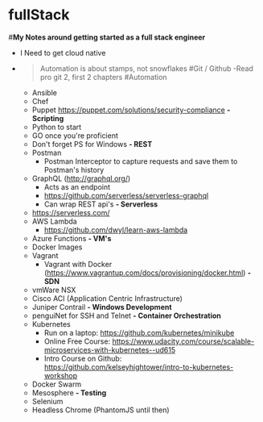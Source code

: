 # fullStack

#**My Notes around getting started as a full stack engineer**
- I Need to get cloud native
- > Automation is about stamps, not snowflakes
#Git / Github
  -Read pro git 2, first 2 chapters
#Automation
  - Ansible
  - Chef
  - Puppet https://puppet.com/solutions/security-compliance
**- Scripting**
  - Python to start
  - GO once you're proficient
  - Don't forget PS for Windows
**- REST**
  - Postman
    - Postman Interceptor to capture requests and save them to Postman's history
  - GraphQL (http://graphql.org/)
    - Acts as an endpoint
    - https://github.com/serverless/serverless-graphql
    - Can wrap REST api's
**- Serverless**
  - https://serverless.com/
  - AWS Lambda
    - https://github.com/dwyl/learn-aws-lambda
  - Azure Functions
**- VM's**
  - Docker Images
  - Vagrant
    - Vagrant with Docker (https://www.vagrantup.com/docs/provisioning/docker.html)
**- SDN**
  - vmWare NSX
  - Cisco ACI (Application Centric Infrastructure)
  - Juniper Contrail
**- Windows Development**
  - penguiNet for SSH and Telnet
**- Container Orchestration**
  - Kubernetes
    - Run on a laptop: https://github.com/kubernetes/minikube
    - Online Free Course: https://www.udacity.com/course/scalable-microservices-with-kubernetes--ud615
    - Intro Course on Github: https://github.com/kelseyhightower/intro-to-kubernetes-workshop
  - Docker Swarm
  - Mesosphere
**- Testing**
  - Selenium
  - Headless Chrome (PhantomJS until then)
